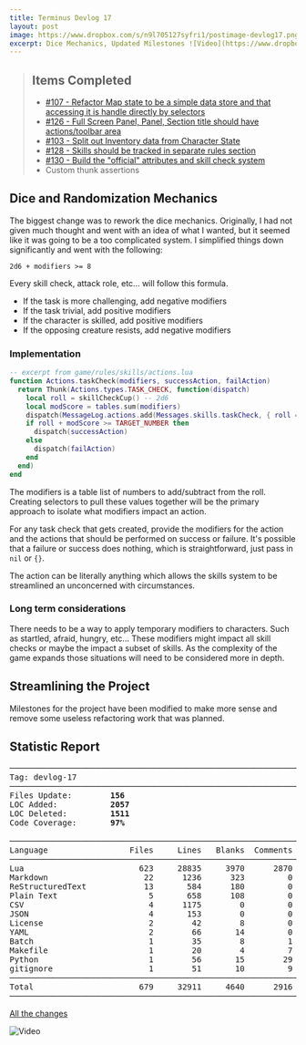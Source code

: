 ```yaml
---
title: Terminus Devlog 17
layout: post
image: https://www.dropbox.com/s/n9l705127syfri1/postimage-devlog17.png?raw=1
excerpt: Dice Mechanics, Updated Milestones ![Video](https://www.dropbox.com/s/1qjb6004nlodfmp/terminus_devlog_17.gif?raw=1)
---
```


> ## Items Completed
> - [#107 - Refactor Map state to be a simple data store and that accessing it is handle directly by selectors](https://github.com/tredfern/terminus/issues/107)
> - [#126 - Full Screen Panel, Panel, Section title should have actions/toolbar area](https://github.com/tredfern/terminus/issues/126)
> - [#103 - Split out Inventory data from Character State](https://github.com/tredfern/terminus/issues/103)
> - [#128 - Skills should be tracked in separate rules section](https://github.com/tredfern/terminus/issues/128)
> - [#130 - Build the "official" attributes and skill check system](https://github.com/tredfern/terminus/issues/130)
> - Custom thunk assertions

## Dice and Randomization Mechanics

The biggest change was to rework the dice mechanics. Originally, I had not given much thought and went with an idea of what I wanted, but it seemed like it was going to be a too complicated system. I simplified things down significantly and went with the following:

`2d6 + modifiers >= 8`

Every skill check, attack role, etc... will follow this formula.

* If the task is more challenging, add negative modifiers
* If the task trivial, add positive modifiers
* If the character is skilled, add positive modifiers
* If the opposing creature resists, add negative modifiers

### Implementation

```lua
-- excerpt from game/rules/skills/actions.lua
function Actions.taskCheck(modifiers, successAction, failAction)
  return Thunk(Actions.types.TASK_CHECK, function(dispatch)
    local roll = skillCheckCup() -- 2d6
    local modScore = tables.sum(modifiers)
    dispatch(MessageLog.actions.add(Messages.skills.taskCheck, { roll = roll, modifiers = modScore }))
    if roll + modScore >= TARGET_NUMBER then
      dispatch(successAction)
    else
      dispatch(failAction)
    end
  end)
end
```

The modifiers is a table list of numbers to add/subtract from the roll. Creating selectors to pull these
values together will be the primary approach to isolate what modifiers impact an action.

For any task check that gets created, provide the modifiers for the action and the actions that should
be performed on success or failure. It's possible that a failure or success does nothing, which
is straightforward, just pass in `nil` or `{}`.

The action can be literally anything which allows the skills system to be streamlined an unconcerned
with circumstances.


### Long term considerations

There needs to be a way to apply temporary modifiers to characters. Such as startled, afraid, hungry, etc...
These modifiers might impact all skill checks or maybe the impact a subset of skills. As the complexity of 
the game expands those situations will need to be considered more in depth.

## Streamlining the Project

Milestones for the project have been modified to make more sense and remove some useless refactoring work that
was planned. 

## Statistic Report
<pre>
───────────────────────────────────────────────────────────────────────────────
Tag: devlog-17
───────────────────────────────────────────────────────────────────────────────
Files Update:        <strong>156</strong>
LOC Added:           <strong>2057</strong>
LOC Deleted:         <strong>1511</strong>
Code Coverage:       <strong>97%</strong>

───────────────────────────────────────────────────────────────────────────────
Language                 Files     Lines   Blanks  Comments     Code Complexity
───────────────────────────────────────────────────────────────────────────────
Lua                        623     28835     3970      2870    21995       1422
Markdown                    22      1236      323         0      913          0
ReStructuredText            13       584      180         0      404          0
Plain Text                   5       658      108         0      550          0
CSV                          4      1175        0         0     1175          0
JSON                         4       153        0         0      153          0
License                      2        42        8         0       34          0
YAML                         2        66       14         0       52          0
Batch                        1        35        8         1       26          5
Makefile                     1        20        4         7        9          0
Python                       1        56       15        29       12          0
gitignore                    1        51       10         9       32          0
───────────────────────────────────────────────────────────────────────────────
Total                      679     32911     4640      2916    25355       1427
───────────────────────────────────────────────────────────────────────────────
</pre>

[All the changes](https://github.com/tredfern/terminus/compare/devlog-17...devlog-16)

![Video](https://www.dropbox.com/s/1qjb6004nlodfmp/terminus_devlog_17.gif?raw=1)